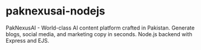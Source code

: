 # paknexusai-nodejs
PakNexusAI - World-class AI content platform crafted in Pakistan. Generate blogs, social media, and marketing copy in seconds. Node.js backend with Express and EJS.

